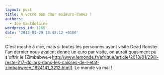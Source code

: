 ```yaml
---
layout: post
title: A votre bon cœur msieurs-dames !
authors:
  - Joe Gantdelaine
wordpress_id: 1165
date: '2013-01-29 18:42:12 +0100'
---
```

C'est moche à dire, mais si toutes les personnes ayant visité Dead Rooster l'an dernier nous avaient donné un euro par visite, on aurait quasiment pu s'offrir le [Zimbabwe->http://www.lemonde.fr/afrique/article/2013/01/29/il-reste-217-dollars-dans-les-caisses-de-l-etat-zimbabween_1824141_3212.html]. Le monde va mal ! 
